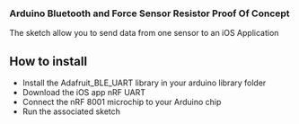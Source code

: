 ### Arduino Bluetooth and Force Sensor Resistor Proof Of Concept

The sketch allow you to send data from one sensor to an iOS Application

## How to install

- Install the Adafruit_BLE_UART library in your arduino library folder
- Download the iOS app nRF UART
- Connect the nRF 8001 microchip to your Arduino chip
- Run the associated sketch